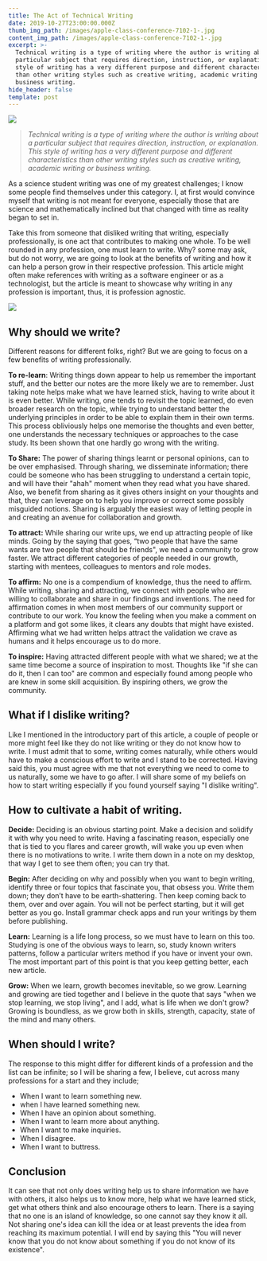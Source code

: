 ```yaml
---
title: The Act of Technical Writing
date: 2019-10-27T23:00:00.000Z
thumb_img_path: /images/apple-class-conference-7102-1-.jpg
content_img_path: /images/apple-class-conference-7102-1-.jpg
excerpt: >-
  Technical writing is a type of writing where the author is writing about a
  particular subject that requires direction, instruction, or explanation. This
  style of writing has a very different purpose and different characteristics
  than other writing styles such as creative writing, academic writing or
  business writing.
hide_header: false
template: post
---
```

![](/images/apple-class-conference-7102-1-.jpg)

> _Technical writing is a type of writing where the author is writing about a particular subject that requires direction, instruction, or explanation. This style of writing has a very different purpose and different characteristics than other writing styles such as creative writing, academic writing or business writing._

As a science student writing was one of my greatest challenges;  I know some people find themselves under this category. I, at first would convince myself that writing is not meant for everyone, especially those that are science and mathematically inclined but that changed with time as reality began to set in.

Take this from someone that disliked writing that writing, especially professionally, is one act that contributes to making one whole. To be well rounded in any profession, one must learn to write. Why? some may ask, but do not worry, we are going to look at the benefits of writing and how it can help a person grow in their respective profession. This article might often make references with writing as a software engineer or as a technologist, but the article is meant to showcase why writing in any profession is important, thus, it is profession agnostic.

![](/images/ask-blackboard-356079-1-.jpg)

## **Why should we write?**

Different reasons for different folks, right? But we are going to focus on a few benefits of writing professionally. 

**To re-learn**: Writing things down appear to help us remember the important stuff, and the better our notes are the more likely we are to remember. Just taking note helps make what we have learned stick, having to write about it is even better. While writing, one tends to revisit the topic learned, do even broader research on the topic, while trying to understand better the underlying principles in order to be able to explain them in their own terms. This process obliviously helps one memorise the thoughts and even better, one understands the necessary techniques or approaches to the case study. Its been shown that one hardly go wrong with the writing.

**To Share:**  The power of sharing things learnt or personal opinions, can to be over emphasised. Through sharing, we disseminate information;  there could be someone who has been struggling to understand a certain topic, and will have their "ahah" moment when they read what you have shared. Also, we benefit from sharing as it gives others insight on your thoughts and that, they can leverage on to help you improve or correct some possibly misguided notions. Sharing is arguably the easiest way of letting people in and creating an avenue for collaboration and growth.

**To attract:** While sharing our write ups, we end up attracting people of like minds. Going by the saying that goes, “two people that have the same wants are two people that should be friends", we need a community to grow faster. We attract different categories of people needed in our growth, starting with mentees, colleagues to mentors and role modes.

**To affirm:** No one is a compendium of knowledge, thus the need to affirm. While writing, sharing and attracting, we connect with people who are willing to collaborate and share in our findings and inventions. The need for affirmation comes in when most members of our community support or contribute to our work. You know the feeling when you make a comment on a platform and got some likes, it clears any doubts that might have existed. Affirming what we had written helps attract the validation we crave as humans and it helps encourage us to do more.

**To inspire:** Having attracted different people with what we shared; we at the same time become a source of inspiration to most. Thoughts like "if she can do it, then I can too" are common and especially found among people  who are knew in some skill acquisition. By inspiring others, we grow the community.

## What if I dislike writing?

Like I mentioned in the introductory part of this article, a couple of people or more might feel like they do not like writing or they do not know how to write. I must admit that to some, writing comes naturally, while others would have to make a conscious effort to write and I stand to be corrected. Having said this, you must agree with me that not everything we need to come to us naturally, some we have to go after. I will share some of my beliefs on how to start writing especially if you found yourself saying "I dislike writing".

## **How to cultivate a habit of writing.**

**Decide:** Deciding is an obvious starting point. Make a decision and solidify it with why you need to write. Having a fascinating reason, especially one that is tied to you flares and career growth, will wake you up even when there is no motivations to write. I write them down in a note on my desktop, that way I get to see them often; you can try that.

**Begin:** After deciding on why and possibly when you want to begin writing, identify three or four topics that fascinate you, that obsess you. Write them down; they don’t have to be earth-shattering. Then keep coming back to them, over and over again. You will not be perfect starting, but it will get better as you go. Install grammar check apps and run your writings by them before publishing.

**Learn:** Learning is a life long process, so we must have to learn on this too. Studying is one of the obvious ways to learn, so, study known writers patterns, follow a particular writers method if you have or invent your own. The most important part of this point is that you keep getting better, each new article.

**Grow:** When we learn, growth becomes inevitable, so we grow. Learning and growing are tied together and I believe in the quote that says "when we stop learning, we stop living", and I add, what is life when we don't grow? Growing is boundless, as we grow both in skills, strength, capacity, state of the mind and many others.

## **When should I write?**

The response to this might differ for different kinds of a profession and the list can be infinite; so I will be sharing a few, I believe, cut across many professions for a start and they include;

* When I want to learn something new.
* when I have learned something new.
* When I have an opinion about something.
* When I want to learn more about anything.
* When I want to make inquiries.
* When I disagree.
* When I want to buttress.

## Conclusion

It can see that not only does writing help us to share information we have with others, it also helps us to know more, help what we have learned stick, get what others think and also encourage others to learn. There is a saying that no one is an island of knowledge, so one cannot say they know it all. Not sharing one's idea can kill the idea or at least prevents the idea from reaching its maximum potential. I will end by saying this "You will never know that you do not know about something if you do not know of its existence".
